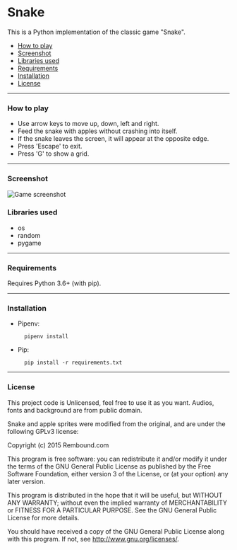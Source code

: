 # Snake

This is a Python implementation of the classic game "Snake".

- [How to play](#how-to-play)
- [Screenshot](#screenshot)
- [Libraries used](#libraries-used)
- [Requirements](#requirements)
- [Installation](#installation)
- [License](#license)

---

### How to play
- Use arrow keys to move up, down, left and right.
- Feed the snake with apples without crashing into itself.
- If the snake leaves the screen, it will appear at the opposite edge.
- Press 'Escape' to exit.
- Press 'G' to show a grid.

---

### Screenshot
![Game screenshot](https://i.imgur.com/fMgL2xd.png)

### Libraries used
- os
- random
- pygame

---

### Requirements
Requires Python 3.6+ (with pip).

---

### Installation
- Pipenv:

        pipenv install

- Pip:

        pip install -r requirements.txt

---

### License
This project code is Unlicensed, feel free to use it as you want. Audios, fonts and background are from public domain.

Snake and apple sprites were modified from the original, and are under the following GPLv3 license:

Copyright (c) 2015 Rembound.com

This program is free software: you can redistribute it and/or modify
it under the terms of the GNU General Public License as published by
the Free Software Foundation, either version 3 of the License, or
(at your option) any later version.

This program is distributed in the hope that it will be useful,
but WITHOUT ANY WARRANTY; without even the implied warranty of
MERCHANTABILITY or FITNESS FOR A PARTICULAR PURPOSE. See the
GNU General Public License for more details.

You should have received a copy of the GNU General Public License
along with this program. If not, see http://www.gnu.org/licenses/.
